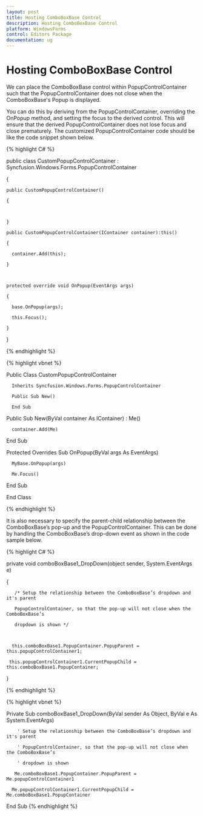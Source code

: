 ```yaml
---
layout: post
title: Hosting ComboBoxBase Control 
description: Hosting ComboBoxBase Control 
platform: WindowsForms
control: Editors Package
documentation: ug
---
```


# Hosting ComboBoxBase Control  

We can place the ComboBoxBase control within PopupControlContainer such that the PopupControlContainer does not close when the ComboBoxBase's Popup is displayed.

You can do this by deriving from the PopupControlContainer, overriding the OnPopup method, and setting the focus to the derived control. This will ensure that the derived PopupControlContainer does not lose focus and close prematurely. The customized PopupControlContainer code should be like the code snippet shown below.



{% highlight C# %}


public class CustomPopupControlContainer : Syncfusion.Windows.Forms.PopupControlContainer

{

    public CustomPopupControlContainer()

    {



    }

    public CustomPopupControlContainer(IContainer container):this()

    {

      container.Add(this);

    }



    protected override void OnPopup(EventArgs args)

    {

      base.OnPopup(args);

      this.Focus();

    } 

}

{% endhighlight %}




{% highlight vbnet %}


Public Class CustomPopupControlContainer

      Inherits Syncfusion.Windows.Forms.PopupControlContainer

      Public Sub New()

      End Sub

   Public  Sub New(ByVal container As IContainer) : Me()

      container.Add(Me)

   End Sub



   Protected Overrides Sub OnPopup(ByVal args As EventArgs)

      MyBase.OnPopup(args)

      Me.Focus()

   End Sub

End Class

{% endhighlight %}

It is also necessary to specify the parent-child relationship between the ComboBoxBase’s pop-up and the PopupControlContainer. This can be done by handling the ComboBoxBase’s drop-down event as shown in the code sample below.


{% highlight C# %}




private void comboBoxBase1_DropDown(object sender, System.EventArgs e)

 {

       /* Setup the relationship between the ComboBoxBase’s dropdown and it's parent         

       PopupControlContainer, so that the pop-up will not close when the ComboBoxBase’s     

       dropdown is shown */



      this.comboBoxBase1.PopupContainer.PopupParent = this.popupControlContainer1;

     this.popupControlContainer1.CurrentPopupChild = this.comboBoxBase1.PopupContainer;

 }

{% endhighlight %}


{% highlight vbnet %}



Private  Sub comboBoxBase1_DropDown(ByVal sender As Object, ByVal e As System.EventArgs)

        ' Setup the relationship between the ComboBoxBase’s dropdown and it's parent         

        ' PopupControlContainer, so that the pop-up will not close when the ComboBoxBase’s     

        ' dropdown is shown 

       Me.comboBoxBase1.PopupContainer.PopupParent = Me.popupControlContainer1

      Me.popupControlContainer1.CurrentPopupChild = Me.comboBoxBase1.PopupContainer

End Sub
{% endhighlight %}